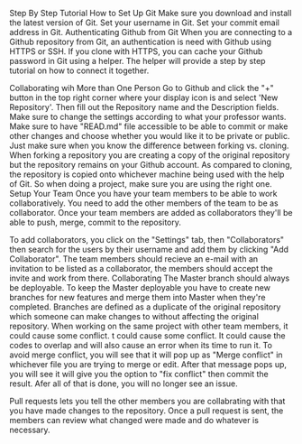 Step By Step Tutorial
How to Set Up Git
Make sure you download and install the latest version of Git.
Set your username in Git.
Set your commit email address in Git.
Authenticating Github from Git
When you are connecting to a Github repository from Git, an authentication is need with Github using HTTPS or SSH. If you clone with HTTPS, you can cache your Github password in Git using a helper. The helper will provide a step by step tutorial on how to connect it together.

Collaborating wih More than One Person
Go to Github and click the "+" button in the top right corner where your display icon is and select 'New Repository'. Then fill out the Repository name and the Description fields. Make sure to change the settings according to what your professor wants.
Make sure to have "READ.md" file accessible to be able to commit or make other changes and choose whether you would like it to be private or public.
Just make sure when you know the difference between forking vs. cloning. When forking a repository you are creating a copy of the original repository but the repository remains on your Github account. As compared to cloning, the repository is copied onto whichever machine being used with the help of Git. So when doing a project, make sure you are using the right one.
Setup Your Team
Once you have your team members to be able to work collaboratively. You need to add the other members of the team to be as collaborator. Once your team members are added as collaborators they'll be able to push, merge, commit to the repository.

To add collaborators, you click on the "Settings" tab, then "Collaborators" then search for the users by their username and add them by clicking "Add Collaborator".
The team members should recieve an e-mail with an invitation to be listed as a collaborator, the members should accept the invite and work from there.
Collaborating
The Master branch should always be deployable. To keep the Master deployable you have to create new branches for new features and merge them into Master when they're completed. Branches are defined as a duplicate of the original repository which someone can make changes to without affecting the original repository. When working on the same project with other team members, it could cause some conflict. t could cause some conflict. It could cause the codes to overlap and will also cause an error when its time to run it. To avoid merge conflict, you will see that it will pop up as "Merge conflict" in whichever file you are trying to merge or edit. After that message pops up, you will see it will give you the option to "fix conflict" then commit the result. Afer all of that is done, you will no longer see an issue.

Pull requests lets you tell the other members you are collabrating with that you have made changes to the repository. Once a pull request is sent, the members can review what changed were made and do whatever is necessary.
